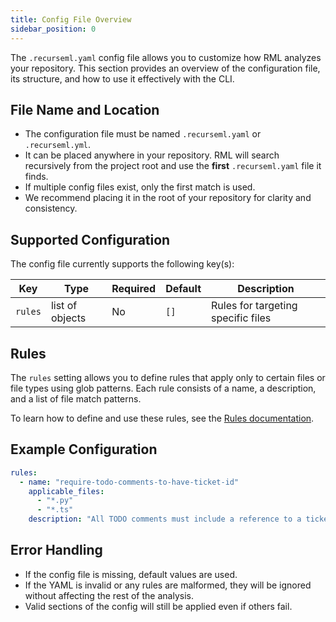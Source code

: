 ```yaml
---
title: Config File Overview
sidebar_position: 0
---
```


The `.recurseml.yaml` config file allows you to customize how RML analyzes your repository. This section provides an overview of the configuration file, its structure, and how to use it effectively with the CLI.

## File Name and Location

- The configuration file must be named `.recurseml.yaml` or `.recurseml.yml`.
- It can be placed anywhere in your repository. RML will search recursively from the project root and use the **first** `.recurseml.yaml` file it finds.
- If multiple config files exist, only the first match is used.
- We recommend placing it in the root of your repository for clarity and consistency.

## Supported Configuration

The config file currently supports the following key(s):

| Key     | Type            | Required | Default | Description                        |
| ------- | --------------- | -------- | ------- | ---------------------------------- |
| `rules` | list of objects | No       | `[]`    | Rules for targeting specific files |

## Rules

The `rules` setting allows you to define rules that apply only to certain files or file types using glob patterns. Each rule consists of a name, a description, and a list of file match patterns.

To learn how to define and use these rules, see the [Rules documentation](./rules.mdx).

## Example Configuration

```yaml
rules:
  - name: "require-todo-comments-to-have-ticket-id"
    applicable_files:
      - "*.py"
      - "*.ts"
    description: "All TODO comments must include a reference to a ticket ID (e.g., TODO: REFACTOR X-12345 - fix loop)"
```

## Error Handling

- If the config file is missing, default values are used.
- If the YAML is invalid or any rules are malformed, they will be ignored without affecting the rest of the analysis.
- Valid sections of the config will still be applied even if others fail.
